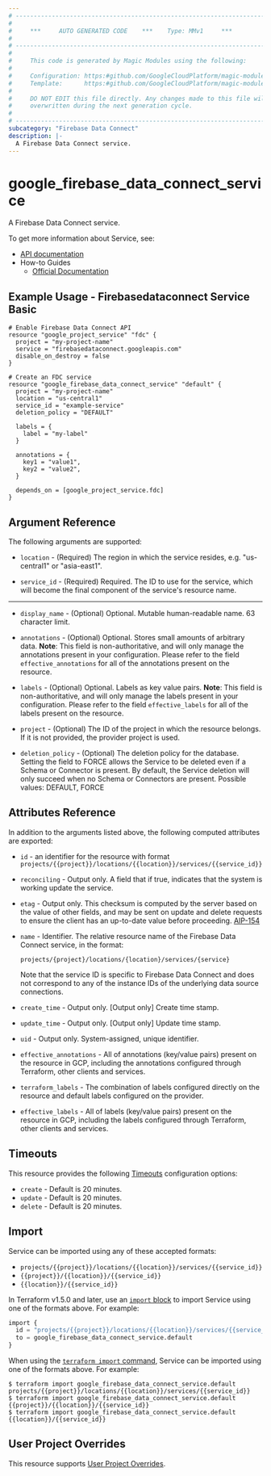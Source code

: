 ```yaml
---
# ----------------------------------------------------------------------------
#
#     ***     AUTO GENERATED CODE    ***    Type: MMv1     ***
#
# ----------------------------------------------------------------------------
#
#     This code is generated by Magic Modules using the following:
#
#     Configuration: https:#github.com/GoogleCloudPlatform/magic-modules/tree/main/mmv1/products/firebasedataconnect/Service.yaml
#     Template:      https:#github.com/GoogleCloudPlatform/magic-modules/tree/main/mmv1/templates/terraform/resource.html.markdown.tmpl
#
#     DO NOT EDIT this file directly. Any changes made to this file will be
#     overwritten during the next generation cycle.
#
# ----------------------------------------------------------------------------
subcategory: "Firebase Data Connect"
description: |-
  A Firebase Data Connect service.
---
```


# google_firebase_data_connect_service

A Firebase Data Connect service.


To get more information about Service, see:

* [API documentation](https://firebase.google.com/docs/reference/data-connect/rest)
* How-to Guides
    * [Official Documentation](https://firebase.google.com/docs/data-connect)

## Example Usage - Firebasedataconnect Service Basic


```hcl
# Enable Firebase Data Connect API
resource "google_project_service" "fdc" {
  project = "my-project-name"
  service = "firebasedataconnect.googleapis.com"
  disable_on_destroy = false
}

# Create an FDC service
resource "google_firebase_data_connect_service" "default" {
  project = "my-project-name"
  location = "us-central1"
  service_id = "example-service"
  deletion_policy = "DEFAULT"

  labels = {
    label = "my-label"
  }

  annotations = {
    key1 = "value1",
    key2 = "value2",
  }

  depends_on = [google_project_service.fdc]
}
```

## Argument Reference

The following arguments are supported:


* `location` -
  (Required)
  The region in which the service resides, e.g. "us-central1" or "asia-east1".

* `service_id` -
  (Required)
  Required. The ID to use for the service, which will become the final component of the
  service's resource name.


- - -


* `display_name` -
  (Optional)
  Optional. Mutable human-readable name. 63 character limit.

* `annotations` -
  (Optional)
  Optional. Stores small amounts of arbitrary data.
  **Note**: This field is non-authoritative, and will only manage the annotations present in your configuration.
  Please refer to the field `effective_annotations` for all of the annotations present on the resource.

* `labels` -
  (Optional)
  Optional. Labels as key value pairs.
  **Note**: This field is non-authoritative, and will only manage the labels present in your configuration.
  Please refer to the field `effective_labels` for all of the labels present on the resource.

* `project` - (Optional) The ID of the project in which the resource belongs.
    If it is not provided, the provider project is used.

* `deletion_policy` - (Optional) The deletion policy for the database. Setting the field to FORCE allows the
Service to be deleted even if a Schema or Connector is present. By default,
the Service deletion will only succeed when no Schema or Connectors are
present.
Possible values: DEFAULT, FORCE

## Attributes Reference

In addition to the arguments listed above, the following computed attributes are exported:

* `id` - an identifier for the resource with format `projects/{{project}}/locations/{{location}}/services/{{service_id}}`

* `reconciling` -
  Output only. A field that if true, indicates that the system is working update the
  service.

* `etag` -
  Output only. This checksum is computed by the server based on the value of other
  fields, and may be sent on update and delete requests to ensure the
  client has an up-to-date value before proceeding.
  [AIP-154](https://google.aip.dev/154)

* `name` -
  Identifier. The relative resource name of the Firebase Data Connect service, in the
  format:
  ```
  projects/{project}/locations/{location}/services/{service}
  ```
  Note that the service ID is specific to Firebase Data Connect and does not
  correspond to any of the instance IDs of the underlying data source
  connections.

* `create_time` -
  Output only. [Output only] Create time stamp.

* `update_time` -
  Output only. [Output only] Update time stamp.

* `uid` -
  Output only. System-assigned, unique identifier.

* `effective_annotations` -
  All of annotations (key/value pairs) present on the resource in GCP, including the annotations configured through Terraform, other clients and services.

* `terraform_labels` -
  The combination of labels configured directly on the resource
   and default labels configured on the provider.

* `effective_labels` -
  All of labels (key/value pairs) present on the resource in GCP, including the labels configured through Terraform, other clients and services.


## Timeouts

This resource provides the following
[Timeouts](https://developer.hashicorp.com/terraform/plugin/sdkv2/resources/retries-and-customizable-timeouts) configuration options:

- `create` - Default is 20 minutes.
- `update` - Default is 20 minutes.
- `delete` - Default is 20 minutes.

## Import


Service can be imported using any of these accepted formats:

* `projects/{{project}}/locations/{{location}}/services/{{service_id}}`
* `{{project}}/{{location}}/{{service_id}}`
* `{{location}}/{{service_id}}`


In Terraform v1.5.0 and later, use an [`import` block](https://developer.hashicorp.com/terraform/language/import) to import Service using one of the formats above. For example:

```tf
import {
  id = "projects/{{project}}/locations/{{location}}/services/{{service_id}}"
  to = google_firebase_data_connect_service.default
}
```

When using the [`terraform import` command](https://developer.hashicorp.com/terraform/cli/commands/import), Service can be imported using one of the formats above. For example:

```
$ terraform import google_firebase_data_connect_service.default projects/{{project}}/locations/{{location}}/services/{{service_id}}
$ terraform import google_firebase_data_connect_service.default {{project}}/{{location}}/{{service_id}}
$ terraform import google_firebase_data_connect_service.default {{location}}/{{service_id}}
```

## User Project Overrides

This resource supports [User Project Overrides](https://registry.terraform.io/providers/hashicorp/google/latest/docs/guides/provider_reference#user_project_override).
